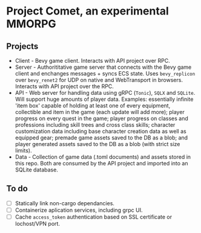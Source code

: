 # Project Comet, an experimental MMORPG
## Projects
- Client - Bevy game client. Interacts with API project over RPC.
- Server - Authorititative game server that connects with the Bevy game client and enchanges messages + syncs ECS state. Uses `bevy_replicon` over `bevy_renet2` for UDP on native and WebTransport in browsers. Interacts with API project over the RPC.
- API - Web server for handling data using gRPC (`Tonic`), `SQLX` and `SQLite`. Will support huge amounts of player data. Examples: essentially infinite 'item box' capable of holding at least one of every equipment, collectible and item in the game (each update will add more); player progress on every quest in the game; player progress on classes and professions including skill trees and cross class skills; character customization data including base character creation data as well as equipped gear; premade game assets saved to the DB as a blob; and player generated assets saved to the DB as a blob (with strict size limits).
- Data - Collection of game data (.toml documents) and assets stored in this repo. Both are consumed by the API project and imported into an SQLite database.

## To do
- [ ] Statically link non-cargo dependancies. 
- [ ] Containerize aplication services, including grpc UI.
- [ ] Cache `access_token` authentication based on SSL certificate or lochost/VPN port.
